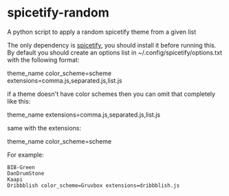 # spicetify-random
A python script to apply a random spicetify theme from a given list

The only dependency is [spicetify](https://github.com/khanhas/spicetify-cli), you should install it before running this.
By default you should create an options list in ~/.config/spicetify/options.txt with the following format:

theme_name color_scheme=scheme extensions=comma.js,separated.js,list.js

if a theme doesn't have color schemes then you can omit that completely like this:

theme_name extensions=comma.js,separated.js,list.js

same with the extensions:

theme_name color_scheme=scheme 

For example:
```
BIB-Green
DanDrumStone
Kaapi
Dribbblish color_scheme=Gruvbox extensions=dribbblish.js
```
